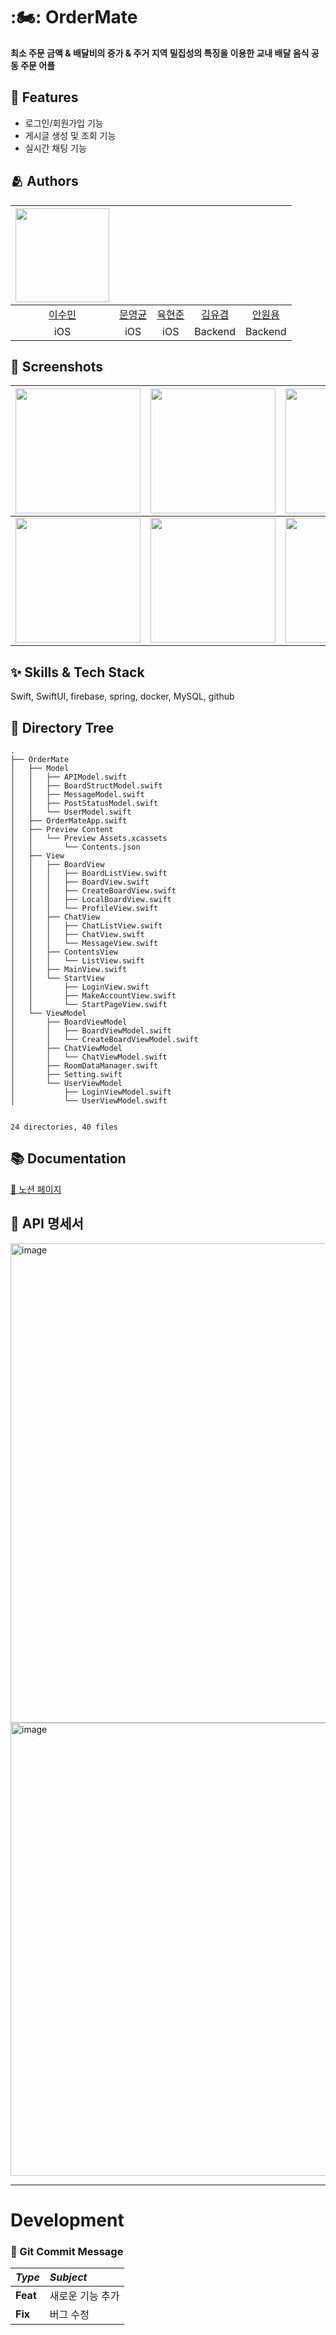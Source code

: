 # :🏍: OrderMate
**최소 주문 금액 & 배달비의 증가 & 주거 지역 밀집성의 특징을 이용한 교내 배달 음식 공동 주문 어플**

## :pushpin: Features
- 로그인/회원가입 기능
- 게시글 생성 및 조회 기능
- 실시간 채팅 기능


## :people_hugging: Authors

|<img src="https://user-images.githubusercontent.com/110437548/235303233-8d14d639-5c5e-4a4b-8702-2beca90085c8.png" width = "150">|<img src="">|<img src="">|<img src="">|<img src="">|
|:-:|:-:|:-:|:-:|:-:|
|[이수민](https://github.com/sumin305)|[문영균](https://github.com/)|[육현준](https://github.com/)|[김유겸](https://github.com/)|[안원용](https://github.com/)|
|iOS|iOS|iOS|Backend|Backend|


## :iphone: Screenshots

|<img src="https://user-images.githubusercontent.com/110437548/235303890-8f7b841e-f48a-4b63-9b58-6218da989f32.png" width = "200">|<img src="https://user-images.githubusercontent.com/110437548/235303930-bfc86e7f-87be-496e-89dd-e4609c68a2a3.png" width="200">|<img src= "https://user-images.githubusercontent.com/110437548/235304526-9a1d1235-3001-4044-a4f6-f3ad83156197.png" width="200">|
|:-:|:-:|:-:|
|<img src="https://user-images.githubusercontent.com/110437548/235309126-02c20eec-9e0f-452e-8c99-6744c8b1a411.png" width="200">|<img src ="https://user-images.githubusercontent.com/110437548/235309105-7445b1cd-2b41-48bf-b46e-7da94a92a4e6.png" width = "200">|<img src = "https://user-images.githubusercontent.com/110437548/235304285-537f909a-dbd9-4d86-bd4f-8326294ac972.png" width="200">|



## ✨  Skills & Tech Stack
Swift, SwiftUI, firebase, spring, docker, MySQL, github

## 🌲 Directory Tree
```
.    
├── OrderMate   
│   ├── Model   
│   │   ├── APIModel.swift   
│   │   ├── BoardStructModel.swift   
│   │   ├── MessageModel.swift   
│   │   ├── PostStatusModel.swift     
│   │   └── UserModel.swift   
│   ├── OrderMateApp.swift   
│   ├── Preview Content   
│   │   └── Preview Assets.xcassets   
│   │       └── Contents.json  
│   ├── View  
│   │   ├── BoardView  
│   │   │   ├── BoardListView.swift  
│   │   │   ├── BoardView.swift    
│   │   │   ├── CreateBoardView.swift  
│   │   │   ├── LocalBoardView.swift  
│   │   │   └── ProfileView.swift  
│   │   ├── ChatView  
│   │   │   ├── ChatListView.swift  
│   │   │   ├── ChatView.swift  
│   │   │   └── MessageView.swift  
│   │   ├── ContentsView  
│   │   │   └── ListView.swift  
│   │   ├── MainView.swift  
│   │   └── StartView  
│   │       ├── LoginView.swift  
│   │       ├── MakeAccountView.swift  
│   │       └── StartPageView.swift  
│   └── ViewModel  
│       ├── BoardViewModel  
│       │   ├── BoardViewModel.swift  
│       │   └── CreateBoardViewModel.swift  
│       ├── ChatViewModel  
│       │   └── ChatViewModel.swift    
│       ├── RoomDataManager.swift  
│       ├── Setting.swift  
│       └── UserViewModel  
│           ├── LoginViewModel.swift  
│           └── UserViewModel.swift  


24 directories, 40 files
```


## :books: Documentation

[🏡 노션 페이지](https://www.notion.so/Project-Order-Mate-a88a7a8686ff4d6ea803d4144c2a6beb?pvs=4)

## :lock_with_ink_pen: API 명세서

<img width="767" alt="image" src="https://user-images.githubusercontent.com/110437548/235304740-17aea61a-e697-4016-b9cf-baae94c397a0.png">   
<img width="725" alt="image" src="https://user-images.githubusercontent.com/110437548/235304748-40c55057-d0fd-474c-9cd4-08fcea4e2323.png">


---
# Development
### :scroll: Git Commit Message
|*Type*|*Subject*|
|:---|:---|
|**Feat**|새로운 기능 추가|
|**Fix**|버그 수정|


